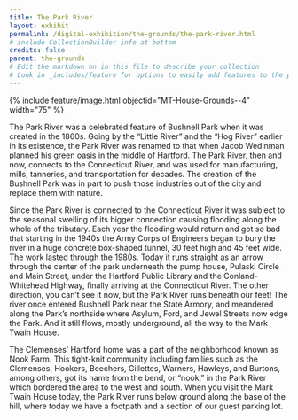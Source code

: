 ```yaml
---
title: The Park River
layout: exhibit
permalink: /digital-exhibition/the-grounds/the-park-river.html
# include CollectionBuilder info at bottom
credits: false
parent: the-grounds
# Edit the markdown on in this file to describe your collection
# Look in _includes/feature for options to easily add features to the page
---
```

{% include feature/image.html objectid="MT-House-Grounds--4" width="75" %}

The Park River was a celebrated feature of Bushnell Park when it was created in the 1860s. Going by  the “Little River” and the “Hog River” earlier in its existence, the Park River was renamed to that when Jacob Wedinman planned his green oasis in the middle of Hartford. The Park River, then and now, connects to the Connecticut River, and was used for manufacturing, mills, tanneries, and transportation for decades. The creation of the Bushnell Park was in part to push those industries out of the city and replace them with nature. 

Since the Park River is connected to the Connecticut River it was subject to the seasonal swelling of its bigger connection causing flooding along the whole of the tributary. Each year the flooding would return and got so bad that starting in the 1940s the Army Corps of Engineers began to bury the river in a huge concrete box-shaped tunnel, 30 feet high and 45 feet wide. The work lasted through the 1980s. Today it runs straight as an arrow through the center of the park underneath the pump house, Pulaski Circle and Main Street, under the Hartford Public Library and the Conland-Whitehead Highway, finally arriving at the Connecticut River. The other direction, you can’t see it now, but the Park River runs beneath our feet! The river once entered Bushnell Park near the State Armory, and meandered along the Park’s northside where Asylum, Ford, and Jewel Streets now edge the Park. And it still flows, mostly underground, all the way to the Mark Twain House. 

The Clemenses’ Hartford home was a part of the neighborhood known as Nook Farm. This tight-knit community including families such as the Clemenses, Hookers, Beechers, Gillettes, Warners, Hawleys, and Burtons, among others, got its name from the bend, or “nook,” in the Park River which bordered the area to the west and south. When you visit the Mark Twain House today, the Park River runs below ground along the base of the hill, where today we have a footpath and a section of our guest parking lot. 